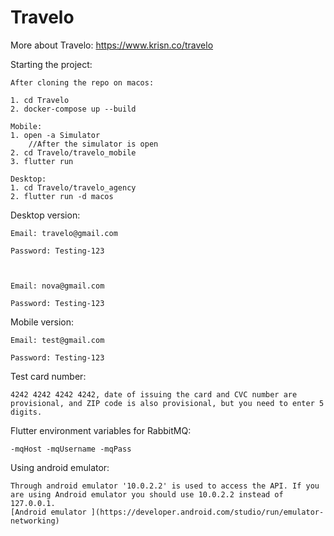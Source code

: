 # Travelo

More about Travelo:
https://www.krisn.co/travelo

Starting the project:

    After cloning the repo on macos:
    
    1. cd Travelo
    2. docker-compose up --build
 
    Mobile:
    1. open -a Simulator
        //After the simulator is open
    2. cd Travelo/travelo_mobile
    3. flutter run
    
    Desktop:
    1. cd Travelo/travelo_agency
    2. flutter run -d macos
   
   
Desktop version:

    Email: travelo@gmail.com
  
    Password: Testing-123



    Email: nova@gmail.com
  
    Password: Testing-123
  
Mobile version:

    Email: test@gmail.com
  
    Password: Testing-123

Test card number:

    4242 4242 4242 4242, date of issuing the card and CVC number are provisional, and ZIP code is also provisional, but you need to enter 5 digits.
    
Flutter environment variables for RabbitMQ:

    -mqHost -mqUsername -mqPass
    
Using android emulator:

    Through android emulator '10.0.2.2' is used to access the API. If you are using Android emulator you should use 10.0.2.2 instead of 127.0.0.1.
    [Android emulator ](https://developer.android.com/studio/run/emulator-networking)
    
    
